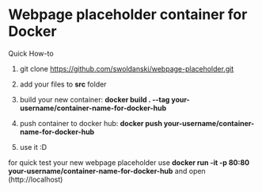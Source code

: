 # Webpage placeholder container for Docker
Quick How-to

1. git clone https://github.com/swoldanski/webpage-placeholder.git

2. add your files to **src** folder

3. build your new container:
**docker build . --tag your-username/container-name-for-docker-hub**

4. push container to docker hub:
**docker push your-username/container-name-for-docker-hub**

5. use it :D

for quick test your new webpage placeholder use **docker run -it -p 80:80 your-username/container-name-for-docker-hub** and open (http://localhost)
